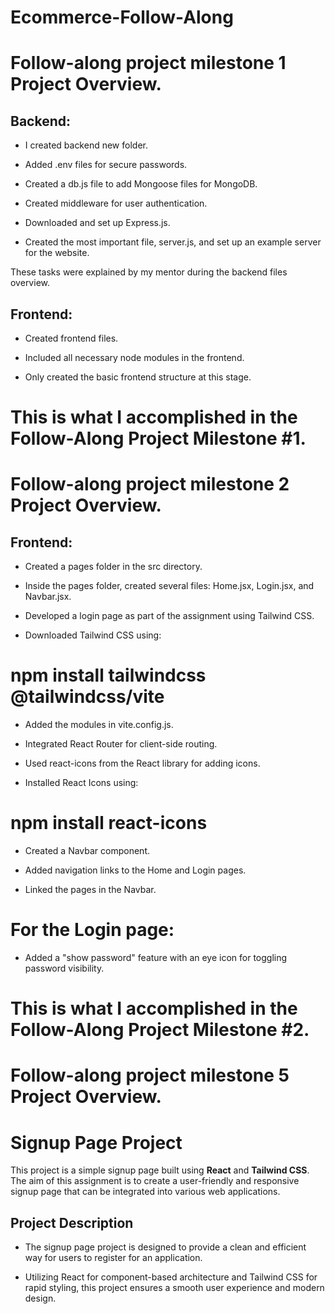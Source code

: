 # Ecommerce-Follow-Along

# Follow-along project milestone 1 Project Overview.

## Backend:

+ I created backend new folder.

+ Added .env files for secure passwords.

+ Created a db.js file to add Mongoose files for MongoDB.

+ Created middleware for user authentication.

+ Downloaded and set up Express.js.

+ Created the most important file, server.js, and set up an example server for the website.

These tasks were explained by my mentor during the backend files overview.

## Frontend:

+ Created frontend files.

+ Included all necessary node modules in the frontend.

+ Only created the basic frontend structure at this stage.

# This is what I accomplished in the Follow-Along Project Milestone #1.


# Follow-along project milestone 2 Project Overview.

## Frontend:

+ Created a pages folder in the src directory.

+ Inside the pages folder, created several files: Home.jsx, Login.jsx, and Navbar.jsx.

+ Developed a login page as part of the assignment using Tailwind CSS.

+ Downloaded Tailwind CSS using: 
# npm install tailwindcss @tailwindcss/vite

+ Added the modules in vite.config.js.

+ Integrated React Router for client-side routing.

+ Used react-icons from the React library for adding icons.

+ Installed React Icons using:

# npm install react-icons

+ Created a Navbar component.

+ Added navigation links to the Home and Login pages.

+ Linked the pages in the Navbar.

# For the Login page:

+ Added a "show password" feature with an eye icon for toggling password visibility.

# This is what I accomplished in the Follow-Along Project Milestone #2.


# Follow-along project milestone 5 Project Overview.


# Signup Page Project

This project is a simple signup page built using **React** and **Tailwind CSS**. The aim of this assignment is to create a user-friendly and responsive signup page that can be integrated into various web applications.

## Project Description

+ The signup page project is designed to provide a clean and efficient way for users to register for an application. 

+ Utilizing React for component-based architecture and Tailwind CSS for rapid styling, this project ensures a smooth user experience and modern design.

